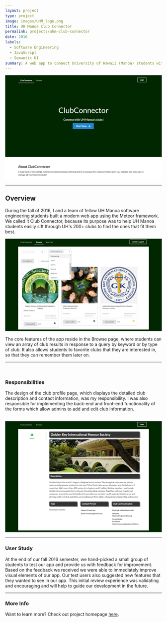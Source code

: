 ```yaml
---
layout: project
type: project
image: images/UHM_logo.png
title: UH Manoa Club Connector
permalink: projects/uhm-club-connector
date: 2016
labels:
  - Software Engineering
  - JavaScript
  - Semantic UI
summary: A web app to connect University of Hawaii (Manoa) students with the university's 200+ clubs
---
```


<img class="ui huge image" src="../images/home-landing-M3.png">

---

## Overview

 During the fall of 2016, I and a team of fellow UH Manoa software engineering students built a modern web app using the Meteor framework. We called it Club Connector, because its purpose was to help UH Manoa students easily sift through UH's 200+ clubs to find the ones that fit them best.

  <img class="ui huge image" src="../images/clubconnector-browse-M3.png">

The core features of the app reside in the Browse page, where students can view an array of club results in response to a query by keyword or by type of club. It also allows students to favorite clubs that they are interested in, so that they can remember them later on.

---

<br>

### Responsibilities

The design of the club profile page, which displays the detailed club description and contact information, was my responsibility. I was also responsible for implementing the back-end and front-end functionality of the forms which allow admins to add and edit club information.

<br>

  <img class="ui huge image" src="../images/club-profile-M3.png">

<br>

---

### User Study

At the end of our fall 2016 semester, we hand-picked a small group of students to test our app and provide us with feedback for improvement. Based on the feedback we received we were able to immediately improve visual elements of our app. Our test users also suggested new features that they wanted to see in our app. This initial review experience was validating and encouraging and will help to guide our development in the future.

---

### More Info

Want to learn more? Check out project homepage [here](https://clubconnector.github.io/).




